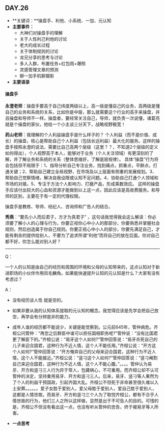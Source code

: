 ## DAY.26
+ **关键词：**操盘手、利他、小系统、一加、元认知
+ **主要事件：**
    + 大神们对操盘手的理解
    + 关于人性利己利他的讨论
    + 老大的成长过程
    + 关于体制规则的讨论
    + 龙兄分享的思考与讨论
    + 多人入群，布置任务+红包雨+爆照
    + 灵感管理文章的预测
    + 聊一加手机聊摄影
+ **主要语录**

#### 操盘手

**永澄老师**：操盘手要高于自己纬度两级以上，高一级是懂自己的业务，高两级是懂自己的业务和系统的关系，比如你是中层，那么就需要这个行业的高手来操盘，并且操盘和导师不一样。操盘者，要经常关注自己，导师，就负责一次说懂，诸葛亮就是个操盘的家伙，他给一个小主谈三分天下，战略视野极宽！

**药山老师**：我理解的个人利益操盘手是什么样子的？
个人利益（而不是价值、成长）的操盘，核心是帮助自己个人利益（包括长远利益）最大化的服务。这样的操盘手按照永澄的说法，需要比自己高两个层级（这里？？，不知道2个层级的定义如何得出），个人视野高于本人，能够对于业务（个人关注领域）有更深刻的了解，并了解业务和系统的关系（整体思维好，了解底层规律）。
具体“操盘”行为将会包括但不局限于：1、指导分析自己专注业务，找到痛点，抓重点，平醉点，打通关键；2、帮助自己建立全局视野，在市场及以上层面有侧重的发展规划。3、帮助自己觉察情绪，解决自我设限或认知不足问题。4、协助自己打通个人领域和市场的对接。5、专注于方法个人影响力、打磨产品，形成乘数效应。
这样的操盘手应该付出较大的心血和资源才能做到以上这一点，因此应该是高收费服务。和导师的区别，主要在于有一定的代理权限。

操盘手是教练、导师、经纪人、咨询师和广告人的结合。

**秀燕**：“要先小人而后君子，方才为真君子” ，这句话我觉得我会这么解读：你必须要了解小人的心理与行为，你要正视你心中小人的那部分，你要熟悉并掌握社会规则，然后创造属于你自己规则。你要正视心中小人的部分，你要先满足自己，才能有剩余的提供给别人，不要为了追求所谓“利他”而将自己的放在后面。你对自己都不好，你怎么能对别人好？

- - - - -------

Q：

一个人的认知是由自己的经历和周围的环境和父母的认知带来的，这点认知对于新进职场的小伙伴作用凤毛麟角。如果能快速提升认知的元认知是什么？大家有没有考虑过？

A：

- 没有经历谈人性 就是空的。

- 如果非要从我的认知体系提取的元认知的概念。我觉得应该是先学会把自己放空，再学会有分辨是非的能力。
- 成年人谁的经历都不能说少，关键是能觉察到。公元前645年，管仲病危。齐桓公问管仲：“再您之后群臣中谁可以担任国相职务呢?”管仲说：“没有比国君更了解臣下的。”齐桓公说：“易牙这个人如何?”管仲回答说：“易牙杀死自己的儿子来迎合国君，这种行为不近人情，这个人不能任用。”齐桓公说：“开方这个人如何?”管仲回答说：“开方俺弃自己的父母来迎合国君，这种行为不近人情，这个人不能接近。”齐桓公说：“竖刁这个人如何?”管仲回答说：“竖刁阉割自己来迎合国君，这种行为不近人情，这个人不能心腹。”。。。。管仲认为易牙、开方和竖刁三人行为异于常人，包藏祸心，不可重用。而齐桓公却不认可管仲的决定，坚持重用易牙、开方和竖刁三人。后来，易牙、竖刁等人果然为了个人的利益干预国政，引起齐国大乱。齐桓公不但死于非命甚至很久难以入土安葬。。。。。。爱子女胜于爱别人，爱父母胜于爱别人，爱自己胜于爱别人，这都是人情世故。而易牙、开方和竖刁三个人为了取悦齐桓公，都有不合乎人情世故的行为，他们三人之所以这样做，显然是出于不可告人的目的。可惜的是，齐桓公不但没有看出这一点，也没有听从管仲的忠告，终于被易牙等人所害。



+ **一点思考**
